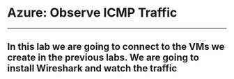 # Azure: Observe ICMP Traffic
---
In this lab we are going to connect to the VMs we create in the previous labs. We are going to install Wireshark and watch the traffic
---
